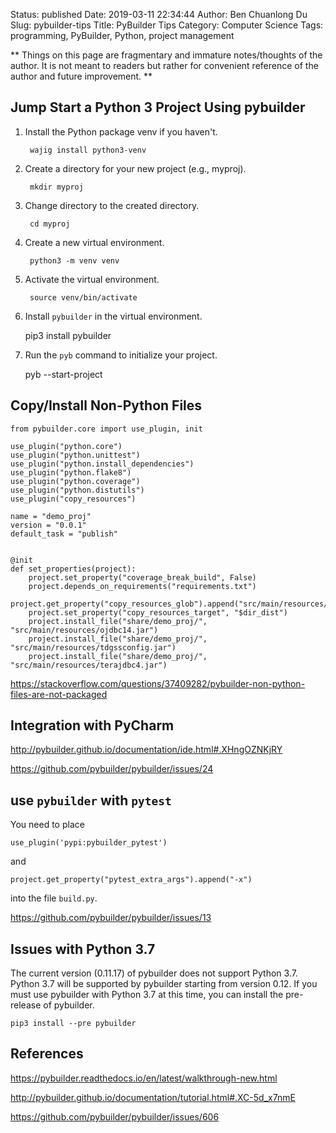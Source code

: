 Status: published
Date: 2019-03-11 22:34:44
Author: Ben Chuanlong Du
Slug: pybuilder-tips
Title: PyBuilder Tips
Category: Computer Science
Tags: programming, PyBuilder, Python, project management

**
Things on this page are
fragmentary and immature notes/thoughts of the author.
It is not meant to readers
but rather for convenient reference of the author and future improvement.
**

## Jump Start a Python 3 Project Using pybuilder

1. Install the Python package venv if you haven't. 

        wajig install python3-venv 

2. Create a directory for your new project (e.g., myproj).

        mkdir myproj

3. Change directory to the created directory. 

        cd myproj 

4. Create a new virtual environment.

        python3 -m venv venv 

5. Activate the virtual environment.

        source venv/bin/activate 

5. Install `pybuilder` in the virtual environment.

    pip3 install pybuilder
   
6. Run the `pyb` command to initialize your project.

    pyb --start-project 


## Copy/Install Non-Python Files
```
from pybuilder.core import use_plugin, init
 	 
use_plugin("python.core")
use_plugin("python.unittest")
use_plugin("python.install_dependencies")
use_plugin("python.flake8")
use_plugin("python.coverage")
use_plugin("python.distutils")
use_plugin("copy_resources")
 	 
name = "demo_proj"
version = "0.0.1"
default_task = "publish"
 	 
 	 
@init
def set_properties(project):
 	project.set_property("coverage_break_build", False)
 	project.depends_on_requirements("requirements.txt")
 	project.get_property("copy_resources_glob").append("src/main/resources/*.jar")
 	project.set_property("copy_resources_target", "$dir_dist")
 	project.install_file("share/demo_proj/", "src/main/resources/ojdbc14.jar")
 	project.install_file("share/demo_proj/", "src/main/resources/tdgssconfig.jar")
 	project.install_file("share/demo_proj/", "src/main/resources/terajdbc4.jar")
```

https://stackoverflow.com/questions/37409282/pybuilder-non-python-files-are-not-packaged

## Integration with PyCharm 

http://pybuilder.github.io/documentation/ide.html#.XHngOZNKjRY

https://github.com/pybuilder/pybuilder/issues/24

## use `pybuilder` with `pytest`


You need to place

    use_plugin('pypi:pybuilder_pytest')

and

    project.get_property("pytest_extra_args").append("-x")

into the file `build.py`.

https://github.com/pybuilder/pybuilder/issues/13

## Issues with Python 3.7 

The current version (0.11.17) of pybuilder does not support Python 3.7. 
Python 3.7 will be supported by pybuilder starting from version 0.12.
If you must use pybuilder with Python 3.7 at this time, 
you can install the pre-release of pybuilder.

	pip3 install --pre pybuilder


## References

https://pybuilder.readthedocs.io/en/latest/walkthrough-new.html

http://pybuilder.github.io/documentation/tutorial.html#.XC-5d_x7nmE

https://github.com/pybuilder/pybuilder/issues/606
